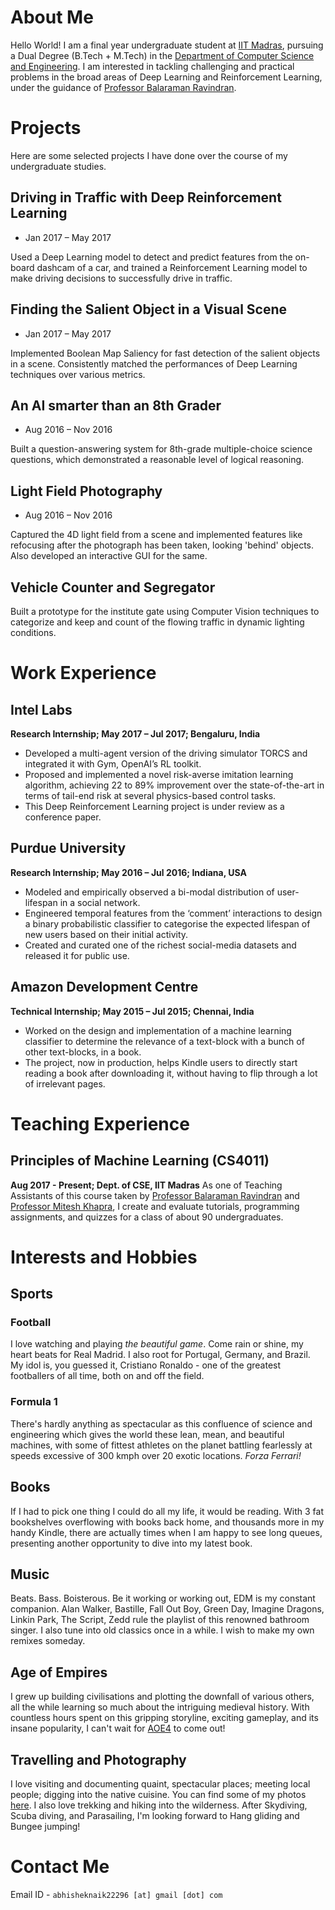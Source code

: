 # About Me

Hello World! I am a final year undergraduate student at [IIT Madras](https://www.iitm.ac.in), pursuing a Dual Degree (B.Tech + M.Tech) in the [Department of Computer Science and Engineering](https://www.cse.iitm.ac.in). I am interested in tackling challenging and practical problems in the broad areas of Deep Learning and Reinforcement Learning, under the guidance of [Professor Balaraman Ravindran](https://www.cse.iitm.ac.in/~ravi).

# Projects

Here are some selected projects I have done over the course of my undergraduate studies.

## Driving in Traffic with Deep Reinforcement Learning
- Jan 2017 – May 2017

Used a Deep Learning model to detect and predict features from the on-board dashcam of a car, and trained a Reinforcement Learning model to make driving decisions to successfully drive in traffic.

## Finding the Salient Object in a Visual Scene 
- Jan 2017 – May 2017

Implemented Boolean Map Saliency for fast detection of the salient objects in a scene. Consistently matched the performances of Deep Learning techniques over various metrics.

## An AI smarter than an 8th Grader
- Aug 2016 – Nov 2016

Built a question-answering system for 8th-grade multiple-choice science questions, which demonstrated a reasonable level of logical reasoning.

## Light Field Photography
- Aug 2016 – Nov 2016

Captured the 4D light field from a scene and implemented features like refocusing after the photograph has been taken, looking 'behind' objects. Also developed an interactive GUI for the same. 

## Vehicle Counter and Segregator

Built a prototype for the institute gate using Computer Vision techniques to categorize and keep and count of the flowing traffic in dynamic lighting conditions. 


# Work Experience

## Intel Labs
**Research Internship; May 2017 – Jul 2017; Bengaluru, India**

- Developed a multi-agent version of the driving simulator TORCS and integrated it with Gym, OpenAI’s RL toolkit.
- Proposed and implemented a novel risk-averse imitation learning algorithm, achieving 22 to 89% improvement
over the state-of-the-art in terms of tail-end risk at several physics-based control tasks.
- This Deep Reinforcement Learning project is under review as a conference paper.

## Purdue University
**Research Internship; May 2016 – Jul 2016; Indiana, USA**

- Modeled and empirically observed a bi-modal distribution of user-lifespan in a social network.
- Engineered temporal features from the ‘comment’ interactions to design a binary probabilistic classifier to categorise the expected lifespan of new users based on their initial activity.
- Created and curated one of the richest social-media datasets and released it for public use.

## Amazon Development Centre
**Technical Internship; May 2015 – Jul 2015; Chennai, India**

- Worked on the design and implementation of a machine learning classifier to determine the relevance of a text-block with a bunch of other text-blocks, in a book.
- The project, now in production, helps Kindle users to directly start reading a book after downloading it, without having to flip through a lot of irrelevant pages.


# Teaching Experience
## Principles of Machine Learning (CS4011)
**Aug 2017 - Present; Dept. of CSE, IIT Madras** 
As one of Teaching Assistants of this course taken by [Professor Balaraman Ravindran](www.cse.iitm.ac.in/~ravi) and [Professor Mitesh Khapra](https://www.cse.iitm.ac.in/~miteshk), I create and evaluate tutorials, programming assignments, and quizzes for a class of about 90 undergraduates.


# Interests and Hobbies

## Sports

### Football
I love watching and playing _the beautiful game_. Come rain or shine, my heart beats for Real Madrid. I also root for Portugal, Germany, and Brazil. My idol is, you guessed it, Cristiano Ronaldo - one of the greatest footballers of all time, both on and off the field.

### Formula 1
There's hardly anything as spectacular as this confluence of science and engineering which gives the world these lean, mean, and beautiful machines, with some of fittest athletes on the planet battling fearlessly at speeds excessive of 300 kmph over 20 exotic locations. _Forza Ferrari!_  

## Books
If I had to pick one thing I could do all my life, it would be reading. With 3 fat bookshelves overflowing with books back home, and thousands more in my handy Kindle, there are actually times when I am happy to see long queues, presenting another opportunity to dive into my latest book.

## Music
Beats. Bass. Boisterous. Be it working or working out, EDM is my constant companion. Alan Walker, Bastille, Fall Out Boy, Green Day, Imagine Dragons, Linkin Park, The Script, Zedd rule the playlist of this renowned bathroom singer. I also tune into old classics once in a while. I wish to make my own remixes someday. 

## Age of Empires
I grew up building civilisations and plotting the downfall of various others, all the while learning so much about the intriguing medieval history. With countless hours spent on this gripping storyline, exciting gameplay, and its insane popularity, I can't wait for [AOE4](https://www.ageofempires.com/games/age-of-empires-iv/) to come out!

## Travelling and Photography
I love visiting and documenting quaint, spectacular places; meeting local people; digging into the native cuisine. You can find some of my photos [here](https://www.flickr.com/photos/120844874@N04/). I also love trekking and hiking into the wilderness. After Skydiving, Scuba diving, and Parasailing, I'm looking forward to Hang gliding and Bungee jumping! 


# Contact Me
Email ID - `abhisheknaik22296 [at] gmail [dot] com`
